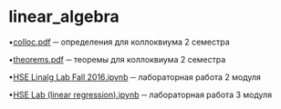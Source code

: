# linear_algebra

•[colloc.pdf](https://github.com/TheodorrodeohT/linear_algebra/blob/master/colloc.pdf) ─ определения для коллоквиума 2 семестра

•[theorems.pdf](https://github.com/TheodorrodeohT/linear_algebra/blob/master/theorems.pdf) ─ теоремы для коллоквиума 2 семестра

•[HSE Linalg Lab Fall 2016.ipynb](https://github.com/TheodorrodeohT/linear_algebra/blob/master/HSE%20Linalg%20Lab%20Fall%202016.ipynb) ─ лабораторная работа 2 модуля

•[HSE Lab (linear regression).ipynb](https://github.com/TheodorrodeohT/linear_algebra/blob/master/HSE%20Lab%20(linear%20regression).ipynb) ─ лабораторная работа 3 модуля
